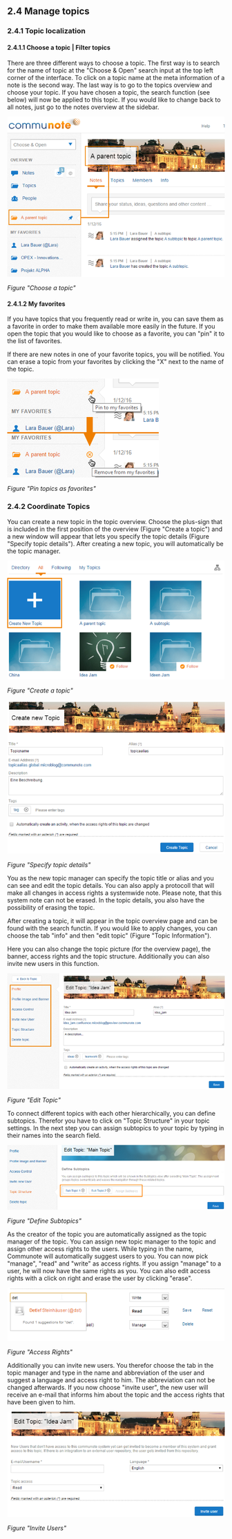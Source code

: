 ---
---
## 2.4 Manage topics

### 2.4.1 Topic localization

#### 2.4.1.1 Choose a topic | Filter topics

There are three different ways to choose a topic. The first way is to search for the name of topic at the "Choose & Open" search input at the top left corner of the interface. To click on a topic name at the meta information of a note is the second way. The last way is to go to the topics overview and choose your topic. If you have chosen a topic, the search function (see below) will now be applied to this topic. If you would like to change back to all notes, just go to the notes overview at the sidebar.

![](/images/docu/topic_chosen.png)

_Figure "Choose a topic"_

#### 2.4.1.2 My favorites

If you have topics that you frequently read or write in, you can save them as a favorite in order to make them available more easily in the future. If you open the topic that you would like to choose as a favorite, you can "pin" it to the list of favorites.

If there are new notes in one of your favorite topics, you will be notified. You can erase a topic from your favorites by clicking the "X" next to the name of the topic.

![](/images/docu/sidebar_pin_favorites.png)

_Figure "Pin topics as favorites"_

### 2.4.2 Coordinate Topics

You can create a new topic in the topic overview. Choose the plus-sign that is included in the first position of the overview (Figure "Create a topic") and a new window will appear that lets you specify the topic details (Figure "Specify topic details"). After creating a new topic, you will automatically be the topic manager.

![](/images/docu/topics_new.png)

_Figure "Create a topic"_

![](/images/docu/topic_create.png)

_Figure "Specify topic details"_

You as the new topic manager can specify the topic title or alias and you can see and edit the topic details. You can also apply a protocoll that will make all changes in access rights a systemwide note. Please note, that this system note can not be erased. In the topic details, you also have the possibility of erasing the topic.

After creating a topic, it will appear in the topic overview page and can be found with the search functin. If you would like to apply changes, you can choose the tab "info" and then "edit topic" (Figure "Topic Information").

Here you can also change the topic picture (for the overview page), the banner, access rights and the topic structure. Additionally you can also invite new users in this function.

![](/images/docu/topic_edit.png)

_Figure "Edit Topic"_

To connect different topics with each other hierarchically, you can define subtopics. Therefor you have to click on "Topic Structure" in your topic settings. In the next step you can assign subtopics to your topic by typing in their names into the search field.

![](/images/docu/topic_subtopics.png)

_Figure "Define Subtopics"_

As the creator of the topic you are automatically assigned as the topic manager of the topic. You can assign new topic manager to the topic and assign other access rights to the users. While typing in the name, Communote will automatically suggest users to you. You can now pick "manage", "read" and "write" as access rights. If you assign "manage" to a user, he will now have the same rights as you. You can also edit access rights with a click on right and erase the user by clicking "erase".

![](/images/docu/topic_access.png)

_Figure "Access Rights"_

Additionally you can invite new users. You therefor choose the tab in the topic manager and type in the name and abbreviation of the user and suggest a language and access right to him. The abbreviation can not be changed afterwards. If you now choose "invite user", the new user will receive an e-mail that informs him about the topic and the access rights that have been given to him.

![](/images/docu/topic_invite.png)

_Figure "Invite Users"_
